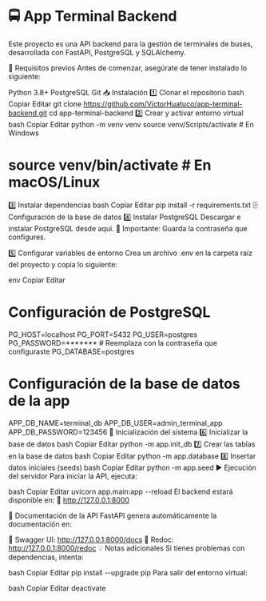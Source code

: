 # 🚍 App Terminal Backend
Este proyecto es una API backend para la gestión de terminales de buses, desarrollada con FastAPI, PostgreSQL y SQLAlchemy.

📌 Requisitos previos
Antes de comenzar, asegúrate de tener instalado lo siguiente:

Python 3.8+
PostgreSQL
Git
📥 Instalación
1️⃣ Clonar el repositorio
bash
Copiar
Editar
git clone https://github.com/VictorHuatuco/app-terminal-backend.git
cd app-terminal-backend
2️⃣ Crear y activar entorno virtual
bash
Copiar
Editar
python -m venv venv
source venv/Scripts/activate  # En Windows
# source venv/bin/activate    # En macOS/Linux
3️⃣ Instalar dependencias
bash
Copiar
Editar
pip install -r requirements.txt
🗄 Configuración de la base de datos
4️⃣ Instalar PostgreSQL
Descargar e instalar PostgreSQL desde aquí.
🔹 Importante: Guarda la contraseña que configures.

5️⃣ Configurar variables de entorno
Crea un archivo .env en la carpeta raíz del proyecto y copia lo siguiente:

env
Copiar
Editar
# Configuración de PostgreSQL
PG_HOST=localhost
PG_PORT=5432
PG_USER=postgres
PG_PASSWORD=*******  # Reemplaza con la contraseña que configuraste
PG_DATABASE=postgres

# Configuración de la base de datos de la app
APP_DB_NAME=terminal_db
APP_DB_USER=admin_terminal_app
APP_DB_PASSWORD=123456
🚀 Inicialización del sistema
6️⃣ Inicializar la base de datos
bash
Copiar
Editar
python -m app.init_db
7️⃣ Crear las tablas en la base de datos
bash
Copiar
Editar
python -m app.database
8️⃣ Insertar datos iniciales (seeds)
bash
Copiar
Editar
python -m app.seed
▶️ Ejecución del servidor
Para iniciar la API, ejecuta:

bash
Copiar
Editar
uvicorn app.main:app --reload
El backend estará disponible en:
🔗 http://127.0.0.1:8000

📄 Documentación de la API
FastAPI genera automáticamente la documentación en:

📜 Swagger UI: http://127.0.0.1:8000/docs
📄 Redoc: http://127.0.0.1:8000/redoc
💡 Notas adicionales
Si tienes problemas con dependencias, intenta:

bash
Copiar
Editar
pip install --upgrade pip
Para salir del entorno virtual:

bash
Copiar
Editar
deactivate
